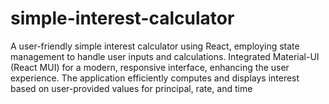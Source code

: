 # simple-interest-calculator
  A user-friendly simple interest calculator using React, employing state management to handle user inputs and calculations. Integrated Material-UI (React MUI) for a modern, responsive interface, enhancing the user experience. The application efficiently computes and displays interest based on user-provided values for principal, rate, and time
